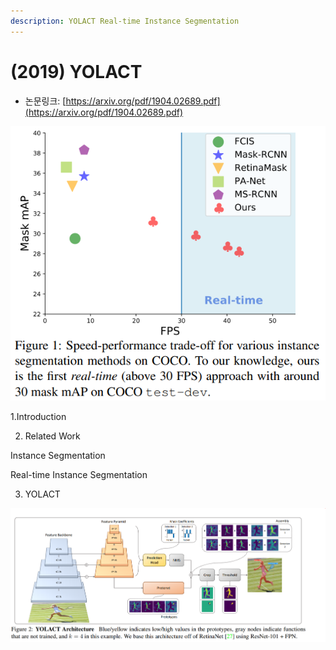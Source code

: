 ```yaml
---
description: YOLACT Real-time Instance Segmentation
---
```


# \(2019\) YOLACT

* 논문링크: [https://arxiv.org/pdf/1904.02689.pdf](https://arxiv.org/pdf/1904.02689.pdf)



![](../.gitbook/assets/image%20%28116%29.png)





1.Introduction

2. Related Work

Instance Segmentation

Real-time Instance Segmentation



3. YOLACT

![](../.gitbook/assets/image%20%2820%29.png)



